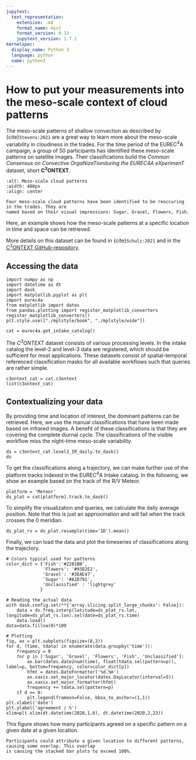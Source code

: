 ```yaml
---
jupytext:
  text_representation:
    extension: .md
    format_name: myst
    format_version: 0.12
    jupytext_version: 1.7.1
kernelspec:
  display_name: Python 3
  language: python
  name: python3
---
```


# How to put your measurements into the meso-scale context of cloud patterns

The meso-scale patterns of shallow convection as described by {cite}`Stevens:2021` 
are a great way to learn more about the meso-scale variability in cloudiness in the
trades. For the time period of the EUREC<sup>4</sup>A campaign, a group of 50 participants
has identified these meso-scale patterns on satellite images. Their classifications build
the *Common Consensus on Convective OrgaNizaTionduring the EUREC4A eXperimenT* dataset, short
**C<sup>3</sup>ONTEXT**.

```{figure} c3ontext_cloud_patterns.jpg
:alt: Meso-scale cloud patterns
:width: 400px
:align: center

Four meso-scale cloud patterns have been identified to be reoccuring in the trades. They are
named based on their visual impressions: Sugar, Gravel, Flowers, Fish.
```

Here, an example shows how the meso-scale patterns at a specific location in time and
space can be retrieved.

More details on this dataset can be found in {cite}`Schulz:2021` and
in the [C<sup>3</sup>ONTEXT GitHub-repository](https://github.com/observingClouds/EUREC4A_manualclassifications).

## Accessing the data

```{code-cell} ipython3
import numpy as np
import datetime as dt
import dask
import matplotlib.pyplot as plt
import eurec4a
from matplotlib import dates
from pandas.plotting import register_matplotlib_converters
register_matplotlib_converters()
plt.style.use(["./mplstyle/book", "./mplstyle/wide"])

cat = eurec4a.get_intake_catalog()
```

The *C<sup>3</sup>ONTEXT* dataset consists of various processing levels. In the intake catalog the level-2 and level-3 data
are registered, which should be sufficient for most applications. These datasets consist of spatial-temporal referenced
classification masks for all available workflows such that queries are rather simple.

```{code-cell} ipython3
c3ontext_cat = cat.c3ontext
list(c3ontext_cat)
```

## Contextualizing your data

By providing time and location of interest, the dominant patterns can be retrieved. Here, we use the manual classifications
that have been made based on infrared images. A benefit of these classifications is that they are covering the complete
diurnal cycle. The classifications of the visible workflow miss the night-time meso-scale variability.

```{code-cell} ipython3
ds = c3ontext_cat.level3_IR_daily.to_dask()
ds
```

To get the classifications along a trajectory, we can make further use of the platform tracks indexed in the EUREC<sup>4</sup>A
Intake catalog. In the following, we show an example based on the track of the R/V Meteor.

```{code-cell} ipython3
platform = 'Meteor'
ds_plat = cat[platform].track.to_dask()
```

To simplify the visualization and queries, we calculate the daily average position. Note that this is just an approximation
and will fail when the track crosses the 0 meridian.

```{code-cell} ipython3
ds_plat_rs = ds_plat.resample(time='1D').mean()
```

Finally, we can load the data and plot the timeseries of classifications along the trajectory.

```{code-cell} ipython3
# Colors typical used for patterns
color_dict = {'Fish':'#2281BB',
              'Flowers': '#93D2E2',
              'Gravel': '#3EAE47',
              'Sugar': '#A1D791',
              'Unclassified' : 'lightgrey'
             }

# Reading the actual data
with dask.config.set(**{'array.slicing.split_large_chunks': False}):
    data = ds.freq.interp(latitude=ds_plat_rs.lat, longitude=ds_plat_rs.lon).sel(date=ds_plat_rs.time)
    data.load()
data=data.fillna(0)*100

# Plotting
fig, ax = plt.subplots(figsize=(8,2))
for d, (time, tdata) in enumerate(data.groupby('time')):
    frequency = 0
    for p in ['Sugar', 'Gravel', 'Flowers', 'Fish', 'Unclassified']:
        ax.bar(dates.date2num(time), float(tdata.sel(pattern=p)), label=p, bottom=frequency, color=color_dict[p])
        hfmt = dates.DateFormatter('%d.%m')
        ax.xaxis.set_major_locator(dates.DayLocator(interval=5))
        ax.xaxis.set_major_formatter(hfmt)
        frequency += tdata.sel(pattern=p)
    if d == 0:
        plt.legend(frameon=False, bbox_to_anchor=(1,1))
plt.xlabel('date')
plt.ylabel('agreement / %')
xlim=plt.xlim(dt.datetime(2020,1,6), dt.datetime(2020,2,23))
```

This figure shows how many participants agreed on a specific pattern on a given date at a given location.

```{note}
Participants could attribute a given location to different patterns, causing some overlap. This overlap
is causing the stacked bar plots to exceed 100%.
```
